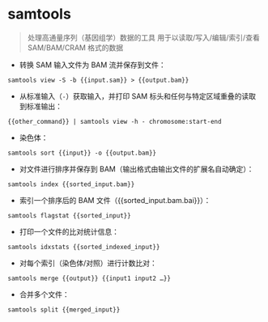 # samtools

> 处理高通量序列（基因组学）数据的工具
> 用于以读取/写入/编辑/索引/查看SAM/BAM/CRAM 格式的数据

- 转换 SAM 输入文件为 BAM 流并保存到文件：

`samtools view -S -b {{input.sam}} > {{output.bam}}`

- 从标准输入（`-`）获取输入，并打印 SAM 标头和任何与特定区域重叠的读取到标准输出：

`{{other_command}} | samtools view -h - chromosome:start-end`

- 染色体：

`samtools sort {{input}} -o {{output.bam}}`

- 对文件进行排序并保存到 BAM（输出格式由输出文件的扩展名自动确定）：

`samtools index {{sorted_input.bam}}`

- 索引一个排序后的 BAM 文件（{{sorted_input.bam.bai}}）：

`samtools flagstat {{sorted_input}}`

- 打印一个文件的比对统计信息：

`samtools idxstats {{sorted_indexed_input}}`

- 对每个索引（染色体/对照）进行计数比对：

`samtools merge {{output}} {{input1 input2 …}}`

- 合并多个文件：

`samtools split {{merged_input}}`

[#]: contributors: ([王興與·區塊鏈·Linux中國])